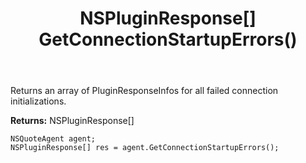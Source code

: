 ﻿---
uid: crmscript_ref_NSQuoteAgent_GetConnectionStartupErrors
title: NSPluginResponse[] GetConnectionStartupErrors()
intellisense: NSQuoteAgent.GetConnectionStartupErrors
keywords: NSQuoteAgent, GetConnectionStartupErrors
so.topic: reference
---

Returns an array of PluginResponseInfos for all failed connection initializations.


**Returns:** NSPluginResponse[]

```crmscript
NSQuoteAgent agent;
NSPluginResponse[] res = agent.GetConnectionStartupErrors();
```

